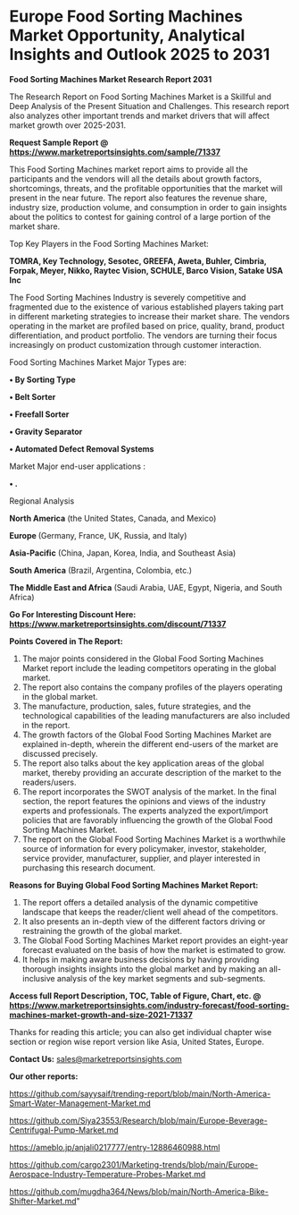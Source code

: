 # Europe Food Sorting Machines Market Opportunity, Analytical Insights and Outlook 2025 to 2031

<strong>Food Sorting Machines Market Research Report 2031</strong>

The Research Report on Food Sorting Machines Market is a Skillful and Deep Analysis of the Present Situation and Challenges. This research report also analyzes other important trends and market drivers that will affect market growth over 2025-2031.

<strong>Request Sample Report @ <a href=https://www.marketreportsinsights.com/sample/71337>https://www.marketreportsinsights.com/sample/71337</a></strong>

This Food Sorting Machines market report aims to provide all the participants and the vendors will all the details about growth factors, shortcomings, threats, and the profitable opportunities that the market will present in the near future. The report also features the revenue share, industry size, production volume, and consumption in order to gain insights about the politics to contest for gaining control of a large portion of the market share.

Top Key Players in the Food Sorting Machines Market:

<strong>TOMRA, Key Technology, Sesotec, GREEFA, Aweta, Buhler, Cimbria, Forpak, Meyer, Nikko, Raytec Vision, SCHULE, Barco Vision, Satake USA Inc</strong>

The Food Sorting Machines Industry is severely competitive and fragmented due to the existence of various established players taking part in different marketing strategies to increase their market share. The vendors operating in the market are profiled based on price, quality, brand, product differentiation, and product portfolio. The vendors are turning their focus increasingly on product customization through customer interaction.

Food Sorting Machines Market Major Types are:

<strong>• By Sorting Type

• Belt Sorter

• Freefall Sorter

• Gravity Separator

• Automated Defect Removal Systems</strong>

Market Major end-user applications :

<strong>• .</strong>

Regional Analysis

</u><strong><b>North America</b></strong> (the United States, Canada, and Mexico)

<strong><b>Europe </b></strong>(Germany, France, UK, Russia, and Italy)

<strong><b>Asia-Pacific</b></strong> (China, Japan, Korea, India, and Southeast Asia)

<strong><b>South America</b></strong> (Brazil, Argentina, Colombia, etc.)

<strong><b>The Middle East and Africa</b></strong> (Saudi Arabia, UAE, Egypt, Nigeria, and South Africa)

<strong>Go For Interesting Discount Here: <a href=https://www.marketreportsinsights.com/discount/71337>https://www.marketreportsinsights.com/discount/71337</a></strong>

<strong>Points Covered in The Report:</strong>
<ol>
  <li>The major points considered in the Global Food Sorting Machines Market report include the leading competitors operating in the global market.</li>
  <li>The report also contains the company profiles of the players operating in the global market.</li>
  <li>The manufacture, production, sales, future strategies, and the technological capabilities of the leading manufacturers are also included in the report.</li>
  <li>The growth factors of the Global Food Sorting Machines Market are explained in-depth, wherein the different end-users of the market are discussed precisely.</li>
  <li>The report also talks about the key application areas of the global market, thereby providing an accurate description of the market to the readers/users.</li>
  <li>The report incorporates the SWOT analysis of the market. In the final section, the report features the opinions and views of the industry experts and professionals. The experts analyzed the export/import policies that are favorably influencing the growth of the Global Food Sorting Machines Market.</li>
  <li>The report on the Global Food Sorting Machines Market is a worthwhile source of information for every policymaker, investor, stakeholder, service provider, manufacturer, supplier, and player interested in purchasing this research document.</li>
</ol>
<strong>Reasons for Buying Global Food Sorting Machines Market Report:</strong>

<ol>
  <li>The report offers a detailed analysis of the dynamic competitive landscape that keeps the reader/client well ahead of the competitors.</li>
  <li>It also presents an in-depth view of the different factors driving or restraining the growth of the global market.</li>
  <li>The Global Food Sorting Machines Market report provides an eight-year forecast evaluated on the basis of how the market is estimated to grow.</li>
  <li>It helps in making aware business decisions by having providing thorough insights insights into the global market and by making an all-inclusive analysis of the key market segments and sub-segments.</li>
</ol>
<strong>Access full Report Description, TOC, Table of Figure, Chart, etc. @ <a href=https://www.marketreportsinsights.com/industry-forecast/food-sorting-machines-market-growth-and-size-2021-71337>https://www.marketreportsinsights.com/industry-forecast/food-sorting-machines-market-growth-and-size-2021-71337</a></strong>


Thanks for reading this article; you can also get individual chapter wise section or region wise report version like Asia, United States, Europe.

<strong>Contact Us:</strong>
sales@marketreportsinsights.com

<strong>Our other reports:</strong>

<a href=https://github.com/sayysaif/trending-report/blob/main/North-America-Smart-Water-Management-Market.md>https://github.com/sayysaif/trending-report/blob/main/North-America-Smart-Water-Management-Market.md</a>

<a href=https://github.com/Siya23553/Research/blob/main/Europe-Beverage-Centrifugal-Pump-Market.md>https://github.com/Siya23553/Research/blob/main/Europe-Beverage-Centrifugal-Pump-Market.md</a>

<a href=https://ameblo.jp/anjali0217777/entry-12886460988.html>https://ameblo.jp/anjali0217777/entry-12886460988.html</a>

<a href=https://github.com/cargo2301/Marketing-trends/blob/main/Europe-Aerospace-Industry-Temperature-Probes-Market.md>https://github.com/cargo2301/Marketing-trends/blob/main/Europe-Aerospace-Industry-Temperature-Probes-Market.md</a>

<a href=https://github.com/mugdha364/News/blob/main/North-America-Bike-Shifter-Market.md>https://github.com/mugdha364/News/blob/main/North-America-Bike-Shifter-Market.md</a>"
